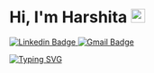 <h1>  
  <strong>Hi, I'm Harshita</strong>
  <img src="https://raw.githubusercontent.com/syedareehaquasar/syedareehaquasar/master/gifs/Hi.gif" height="25px" width="25px">
</h1>
<p dir="auto">
   <a href="https://www.linkedin.com/in/harshmb/" rel="nofollow">
       <img src="https://img.shields.io/badge/-harshmb-blue?style=flat-square&logo=Linkedin&logoColor=white&link=https://www.linkedin.com/in/harshmb/" alt="Linkedin Badge" data-canonical-src="https://img.shields.io/badge/-harshmb-blue?style=flat-square&amp;logo=Linkedin&amp;logoColor=white&amp;link=https://www.linkedin.com/in/harshmb/" style="max-width: 100%;">
   </a>
  <a href="mailto:bharadwajharshita2000@gmail.com">
    <img src="https://img.shields.io/badge/-bharadwajharshita2000.com-c14438?style=flat-square&logo=Gmail&logoColor=white&link=mailto:bharadwajharshita2000@gmail.com" alt="Gmail Badge" style="max-width: 100%;">
  </a>

<p dir="auto">
    <a href="https://github.com/CodingAce123">
        <img src="https://readme-typing-svg.herokuapp.com/?font=Montserrat&amp;color=016EEA&amp;size=60&amp;center=true&amp;vCenter=true&amp;width=900&amp;height=100&amp;lines=Hello+My+Name+is+Harshita+%F0%9F%91%8B;I+am+a+Data+Analyst;Feel+Free+to+Get+in+Touch;Nice+to+Meet+You+%F0%9F%98%84" alt="Typing SVG" style="max-width: 100%;">
    </a>
</p>
